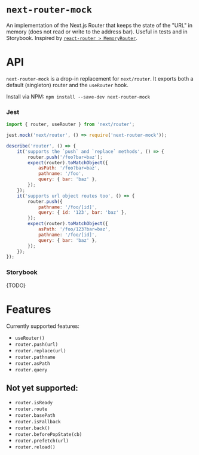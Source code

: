 # `next-router-mock`
An implementation of the Next.js Router that keeps the state of the "URL" in memory (does not read or write to the address bar).  Useful in tests and in Storybook.
Inspired by [`react-router > MemoryRouter`](https://github.com/ReactTraining/react-router/blob/master/packages/react-router/docs/api/MemoryRouter.md). 

# API

`next-router-mock` is a drop-in replacement for `next/router`. It exports both a default (singleton) router and the `useRouter` hook.

Install via NPM: `npm install --save-dev next-router-mock`

### Jest
```js
import { router, useRouter } from 'next/router';

jest.mock('next/router', () => require('next-router-mock'));

describe('router', () => {
    it('supports the `push` and `replace` methods', () => {
        router.push('/foo?bar=baz');
        expect(router).toMatchObject({
            asPath: '/foo?bar=baz',
            pathname: '/foo',
            query: { bar: 'baz' },
        });
    });
    it('supports url object routes too', () => {
        router.push({ 
            pathname: '/foo/[id]', 
            query: { id: '123', bar: 'baz' }, 
        });
        expect(router).toMatchObject({
            asPath: '/foo/123?bar=baz',
            pathname: '/foo/[id]',
            query: { bar: 'baz' },
        });
    });
});
```
### Storybook
{TODO}

# Features

Currently supported features:

- `useRouter()`
- `router.push(url)`
- `router.replace(url)`
- `router.pathname`
- `router.asPath`
- `router.query`

## Not yet supported:
- `router.isReady`
- `router.route`
- `router.basePath`
- `router.isFallback`
- `router.back()`
- `router.beforePopState(cb)`
- `router.prefetch(url)`
- `router.reload()`
